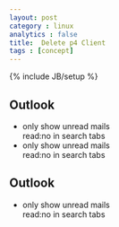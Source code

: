 ```yaml
---
layout: post
category : linux 
analytics : false
title:  Delete p4 Client 
tags : [concept]
---
```

{% include JB/setup %}

## Outlook 
+ only show unread mails 	
		read:no  in search tabs 
+ only show unread mails 	
		read:no  in search tabs 
## Outlook 
+ only show unread mails 	
		read:no  in search tabs 
